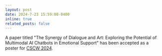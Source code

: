 ```yaml
---
layout: post
date: 2024-7-23 15:59:00-0400
inline: true
related_posts: false
---
```


A paper titled "The Synergy of Dialogue and Art: Exploring the Potential of Multimodal AI Chatbots in Emotional Support" has been accepted as a poster for [CSCW 2024](https://cscw.acm.org/2024/).
